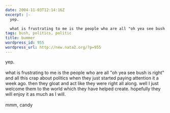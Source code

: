 ```yaml
---
date: 2004-11-03T12:14:16Z
excerpt: |-
  yep.

  what is frustrating to me is the people who are all "oh yea see bush is right" and all this crap about politics when they just started paying attention it a week ago. then they gloat and act like they were right all along. well I just welcome them to the world which they have helped create. hopefully they will enjoy it as much as I will. mmm, candy
tags: bush, politics, politic
title: bummer
wordpress_id: 955
wordpress_url: http://new.nata2.org/?p=955
---
```


yep.
<br/><br/>
what is frustrating to me is the people who are all "oh yea see bush is right" and all this crap about politics when they just started paying attention it a week ago. then they gloat and act like they were right all along. well I just welcome them to the world which they have helped create. hopefully they will enjoy it as much as I will. <br/><br/>mmm, candy
